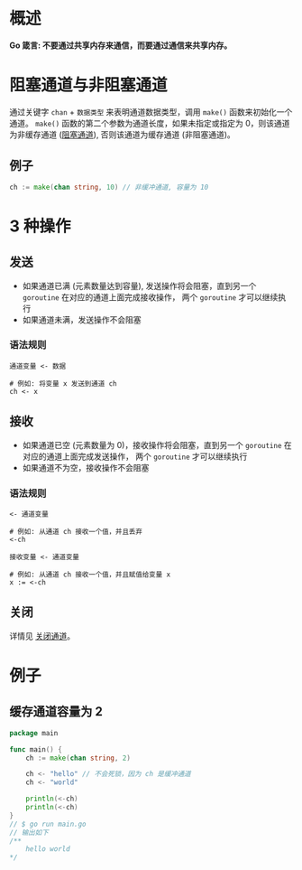 # 概述
**Go 箴言: 不要通过共享内存来通信，而要通过通信来共享内存。**

# 阻塞通道与非阻塞通道
通过关键字 `chan` + `数据类型` 来表明通道数据类型，调用 `make()` 函数来初始化一个通道。
`make()` 函数的第二个参数为通道长度，如果未指定或指定为 0，则该通道为非缓存通道 ([阻塞通道](channel.md)),
否则该通道为缓存通道 (非阻塞通道)。

## 例子
```go
ch := make(chan string, 10) // 非缓冲通道, 容量为 10
```

# 3 种操作
## 发送
- 如果通道已满 (元素数量达到容量), 发送操作将会阻塞，直到另一个 `goroutine` 在对应的通道上面完成接收操作，
  两个 `goroutine` 才可以继续执行  
- 如果通道未满，发送操作不会阻塞

### 语法规则
```shell
通道变量 <- 数据

# 例如: 将变量 x 发送到通道 ch
ch <- x 
```

## 接收
- 如果通道已空 (元素数量为 0)，接收操作将会阻塞，直到另一个 `goroutine` 在对应的通道上面完成发送操作，
  两个 `goroutine` 才可以继续执行
- 如果通道不为空，接收操作不会阻塞

### 语法规则
```shell
<- 通道变量

# 例如: 从通道 ch 接收一个值，并且丢弃
<-ch 
````

```shell
接收变量 <- 通道变量

# 例如: 从通道 ch 接收一个值，并且赋值给变量 x
x := <-ch 
````

## 关闭
详情见 [关闭通道](channel_close.md)。

# 例子

## 缓存通道容量为 2
```go
package main

func main() {
	ch := make(chan string, 2)

	ch <- "hello" // 不会死锁，因为 ch 是缓冲通道
	ch <- "world"

	println(<-ch)
	println(<-ch)
}
// $ go run main.go
// 输出如下
/**
    hello world
*/
```